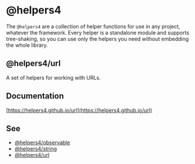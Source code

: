 # @helpers4

The `@helpers4` are a collection of helper functions for use in any project, whatever the framework.
Every helper is a standalone module and supports tree-shaking, so you can use only the helpers you need without embedding the whole library.

## @helpers4/url

A set of helpers for working with URLs.

## Documentation

[https://helpers4.github.io/url](https://helpers4.github.io/url)

## See

- [@helpers4/observable](https://www.npmjs.com/package/@helpers4/observable)
- [@helpers4/string](https://www.npmjs.com/package/@helpers4/string)
- [@helpers4/url](https://www.npmjs.com/package/@helpers4/url)
